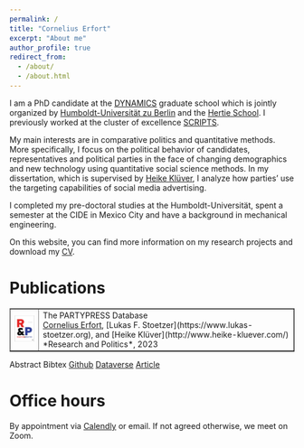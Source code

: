 ```yaml
---
permalink: /
title: "Cornelius Erfort"
excerpt: "About me"
author_profile: true
redirect_from: 
  - /about/
  - /about.html
---
```




I am a PhD candidate at the [DYNAMICS](https://www.sowi.hu-berlin.de/en/dynamics/about-dynamics/about) graduate school which is jointly organized by [Humboldt-Universität zu Berlin](https://www.hu-berlin.de/en) and the [Hertie School](https://www.hertie-school.org/en/). I previously worked at the cluster of excellence [SCRIPTS](https://www.scripts-berlin.eu/).

My main interests are in comparative politics and quantitative methods. More specifically, I focus on the political behavior of candidates, representatives and political parties in the face of changing demographics and new technology using quantitative social science methods. In my dissertation, which is supervised by [Heike Klüver](http://www.heike-kluever.com/), I analyze how parties’ use the targeting capabilities of social media advertising.

I completed my pre-doctoral studies at the Humboldt-Universität, spent a semester at the CIDE in Mexico City and have a background in mechanical engineering.

On this website, you can find more information on my research projects and download my [CV](/cv).

# Publications

<table BORDER=”0″>
<tr>
<td width="10%">
  <img src="/files/57369_RAP.jpg"> <br>

</td>
  <td>
    The PARTYPRESS Database <br>
    <ins>Cornelius Erfort</ins>, [Lukas F. Stoetzer](https://www.lukas-stoetzer.org), and [Heike Klüver](http://www.heike-kluever.com/) <br>
*Research and Politics*, 2023
</td>
</tr>
</table>


<a class="abstract btn btn-sm z-depth-0" role="button">Abstract</a>
<a class="bibtex btn btn-sm z-depth-0" role="button">Bibtex</a>
                                        <a href="https://github.com/cornelius-erfort/partypress" class="btn btn-sm z-depth-0" role="button" rel="external nofollow noopener" target="_blank">Github</a>
                                        <a href="https://doi.org/10.7910/DVN/OINX7Q" class="btn btn-sm z-depth-0" role="button" rel="external nofollow noopener" target="_blank">Dataverse</a>
                                        <a href="https://doi.org/10.1177/20531680231183512" class="btn btn-sm z-depth-0" role="button" rel="external nofollow noopener" target="_blank">Article</a>


# Office hours
By appointment via [Calendly](https://calendly.com/cornelius-erfort/30min?back=1&month=2023-01) or email. If not agreed otherwise, we meet on Zoom.

<!----
<a class="twitter-timeline" data-lang="en" data-theme="light" href="https://twitter.com/cornelius_mer?ref_src=twsrc%5Etfw">Tweets by cornelius_mer</a> <script async src="https://platform.twitter.com/widgets.js" charset="utf-8"></script>






<div>
 <iframe src="https://en.wikipedia.org/w/api.php?feed=onthisday&action=featuredfeed&feedformat=rss"</iframe> </div>

--->
